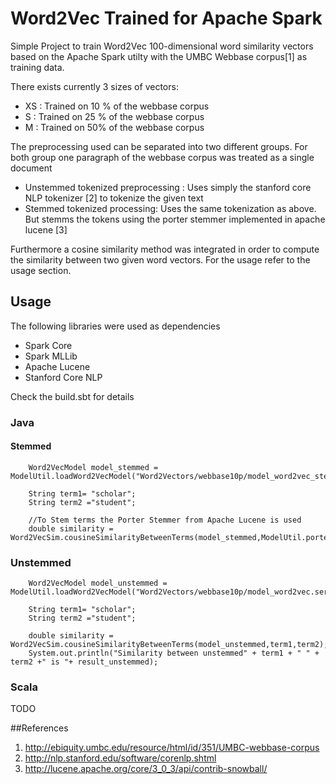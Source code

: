 # Word2Vec Trained for Apache Spark
Simple Project to train Word2Vec 100-dimensional word similarity vectors based on the Apache Spark utilty with the UMBC Webbase corpus[1] as training data.

There exists currently 3 sizes of vectors:

- XS : Trained on 10 % of the webbase corpus
- S : Trained on 25 % of the webbase corpus
- M : Trained on 50% of the webbase corpus

The preprocessing used can be separated into two different groups. For both group one paragraph of the webbase corpus was treated as a single document
- Unstemmed tokenized preprocessing : Uses simply the stanford core NLP tokenizer [2] to tokenize the given text
- Stemmed tokenized processing: Uses the same tokenization as above. But stemms the tokens using the porter stemmer implemented in apache lucene [3]

Furthermore a cosine similarity method was integrated in order to compute the similarity between two given word vectors. For the usage refer to the usage section.

## Usage
The following libraries were used as dependencies
- Spark Core
- Spark MLLib
- Apache Lucene
- Stanford Core NLP

Check the build.sbt for details
### Java

#### Stemmed
````
    Word2VecModel model_stemmed = ModelUtil.loadWord2VecModel("Word2Vectors/webbase10p/model_word2vec_stemmed.ser");
    
    String term1= "scholar";
    String term2 ="student";
 
    //To Stem terms the Porter Stemmer from Apache Lucene is used
    double similarity = Word2VecSim.cousineSimilarityBetweenTerms(model_stemmed,ModelUtil.porter_stem(term1),ModelUtil.porter_stem(term2));
````


### Unstemmed
````
    Word2VecModel model_unstemmed = ModelUtil.loadWord2VecModel("Word2Vectors/webbase10p/model_word2vec.ser");

    String term1= "scholar";
    String term2 ="student";
 
    double similarity = Word2VecSim.cousineSimilarityBetweenTerms(model_unstemmed,term1,term2);
    System.out.println("Similarity between unstemmed" + term1 + " " + term2 +" is "+ result_unstemmed);
````
### Scala 

TODO

##References

1.  http://ebiquity.umbc.edu/resource/html/id/351/UMBC-webbase-corpus
2.  http://nlp.stanford.edu/software/corenlp.shtml
3.  http://lucene.apache.org/core/3_0_3/api/contrib-snowball/









<script src="https://gist.github.com/dice89/2c313bd5cfff0a4fb599.js"></script>

